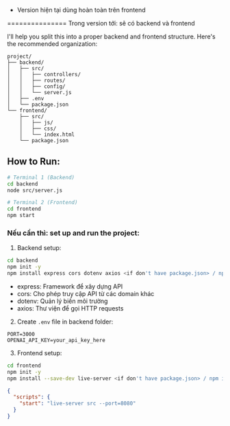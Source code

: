 - Version hiện tại dùng hoàn toàn trên frontend

===============
Trong version tới: sẽ có backend và frontend

I'll help you split this into a proper backend and frontend structure. Here's the recommended organization:

```
project/
├── backend/
│   ├── src/
│   │   ├── controllers/
│   │   ├── routes/
│   │   ├── config/
│   │   └── server.js
│   ├── .env
│   └── package.json
└── frontend/
    ├── src/
    │   ├── js/
    │   ├── css/
    │   └── index.html
    └── package.json
```

## How to Run: 

```bash
# Terminal 1 (Backend)
cd backend
node src/server.js

# Terminal 2 (Frontend)
cd frontend
npm start
```


### Nếu cần thì: set up and run the project:

1. Backend setup:
```bash
cd backend
npm init -y
npm install express cors dotenv axios <if don't have package.json> / npm install
```

- express: Framework để xây dựng API
- cors: Cho phép truy cập API từ các domain khác
- dotenv: Quản lý biến môi trường
- axios: Thư viện để gọi HTTP requests


2. Create `.env` file in backend folder:
```
PORT=3000
OPENAI_API_KEY=your_api_key_here
```

3. Frontend setup:
```bash
cd frontend
npm init -y
npm install --save-dev live-server <if don't have package.json> / npm install
```

```json
{
  "scripts": {
    "start": "live-server src --port=8080"
  }
}
```

